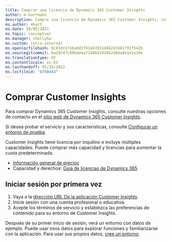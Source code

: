 ```yaml
---
title: Comprar una licencia de Dynamics 365 Customer Insights
author: m-hartmann
description: Compre una licencia de Dynamics 365 Customer Insights, inicie sesión y familiarícese con la aplicación.
ms.author: mhart
ms.date: 10/05/2021
ms.topic: conceptual
ms.manager: shellyha
ms.custom: intro-internal
ms.openlocfilehash: 9c83dc6716abd5f81eb7851d462d7d61791f542b
ms.sourcegitcommit: ba29fd7c89bdeba7260b4783662d8da8e1e1e30e
ms.translationtype: HT
ms.contentlocale: es-ES
ms.lasthandoff: 05/18/2022
ms.locfileid: "8768443"
---
```

# <a name="purchase-customer-insights"></a>Comprar Customer Insights

Para comprar Dynamics 365 Customer Insights, consulte nuestras opciones de contacto en el [sitio web de Dynamics 365 Customer Insights](https://dynamics.microsoft.com/ai/customer-insights/).

Si desea probar el servicio y sus características, consulte [Configurar un entorno de prueba](trial-signup.md).

Customer Insights tiene licencia por inquilino e incluye múltiples capacidades. Puede comprar más capacidad y licencias para aumentar la cuota predeterminada.
- [Información general de precios](https://dynamics.microsoft.com/ai/customer-insights/pricing/)
- Capacidad y derechos: [Guía de licencias de Dynamics 365](https://go.microsoft.com/fwlink/?LinkId=866544)

## <a name="sign-in-for-the-first-time"></a>Iniciar sesión por primera vez

1. Vaya a la [dirección URL De la aplicación Customer Insights](https://home.ci.ai.dynamics.com).
1. Inicie sesión con una cuenta profesional o educativa.
1. Acepte los términos de servicio y establezca las preferencias de contenido para su entorno de Customer Insights.

Después de su primer inicio de sesión, verá un entorno con datos de ejemplo. Puede usar esos datos para explorar funciones y familiarizarse con la aplicación. Para usar sus propios datos, [cree un entorno](create-environment.md).

